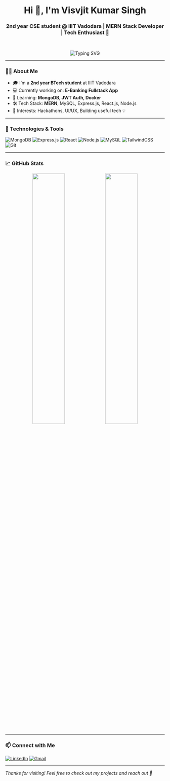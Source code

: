 <h1 align="center">Hi 👋, I'm Visvjit Kumar Singh</h1>
<h3 align="center">2nd year CSE student @ IIIT Vadodara | MERN Stack Developer | Tech Enthusiast 🚀</h3>

<br/>

<p align="center">
  <img src="https://readme-typing-svg.demolab.com?font=Fira+Code&size=24&pause=1000&color=00BFFF&center=true&vCenter=true&width=435&lines=Full-Stack+Web+Developer;Open+Source+Contributor;Loves+solving+problems!" alt="Typing SVG" />
</p>

---

### 🧑‍💻 About Me

- 🎓 I’m a **2nd year BTech student** at IIIT Vadodara  
- 💻 Currently working on: **E-Banking Fullstack App**  
- 🌱 Learning: **MongoDB, JWT Auth, Docker**  
- 🛠️ Tech Stack: **MERN**, MySQL, Express.js, React.js, Node.js  
- 🧠 Interests: Hackathons, UI/UX, Building useful tech 💡

---

### 🔧 Technologies & Tools

![MongoDB](https://img.shields.io/badge/-MongoDB-4EA94B?style=for-the-badge&logo=mongodb&logoColor=white)
![Express.js](https://img.shields.io/badge/-Express.js-000000?style=for-the-badge&logo=express&logoColor=white)
![React](https://img.shields.io/badge/-React-61DAFB?style=for-the-badge&logo=react&logoColor=black)
![Node.js](https://img.shields.io/badge/-Node.js-339933?style=for-the-badge&logo=node.js&logoColor=white)
![MySQL](https://img.shields.io/badge/-MySQL-4479A1?style=for-the-badge&logo=mysql&logoColor=white)
![TailwindCSS](https://img.shields.io/badge/-TailwindCSS-38B2AC?style=for-the-badge&logo=tailwind-css&logoColor=white)
![Git](https://img.shields.io/badge/-Git-F05032?style=for-the-badge&logo=git&logoColor=white)

---

### 📈 GitHub Stats

<p align="center">
  <img src="https://github-readme-stats.vercel.app/api?username=visvjit09&show_icons=true&theme=react&hide_border=true" width="45%" />
  <img src="https://github-readme-streak-stats.herokuapp.com/?user=visvjit09&theme=react&hide_border=true" width="45%" />
</p>

---

### 📫 Connect with Me

[![LinkedIn](https://img.shields.io/badge/-LinkedIn-blue?style=for-the-badge&logo=linkedin&logoColor=white)](https://www.linkedin.com/in/your-link/)
[![Gmail](https://img.shields.io/badge/-Email-D14836?style=for-the-badge&logo=gmail&logoColor=white)](mailto:your-email@gmail.com)

---

_Thanks for visiting! Feel free to check out my projects and reach out 🚀_

